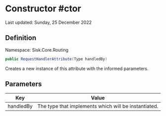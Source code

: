 # Constructor #ctor
Last updated: Sunday, 25 December 2022

## Definition
Namespace: Sisk.Core.Routing

```csharp
public RequestHandlerAttribute(Type handledBy)
```

Creates a new instance of this attribute with the informed parameters.

## Parameters

| Key | Value |
| --- | --- |
| handledBy | The type that implements  which will be instantiated. | 

